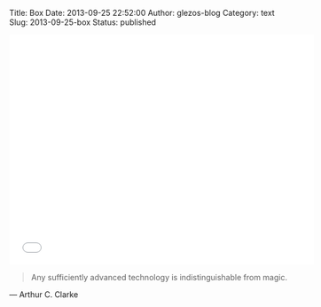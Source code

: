 Title: Box
Date: 2013-09-25 22:52:00
Author: glezos-blog
Category: text
Slug: 2013-09-25-box
Status: published

<iframe width="550" height="415" src="//www.youtube.com/embed/lX6JcybgDFo" frameborder="0" allowfullscreen></iframe>

> Any sufficiently advanced technology is indistinguishable from magic.

— Arthur C. Clarke
